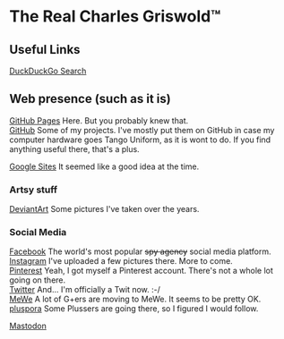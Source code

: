 The Real Charles Griswold&trade;
================================

## Useful Links

[DuckDuckGo Search](https://duckduckgo.com)

## Web presence (such as it is)

[GitHub Pages](https://charlesgriswold.github.io/) Here. But you probably knew that.  
[GitHub](https://github.com/CharlesGriswold) Some of my projects. I've mostly put them on GitHub in case my computer hardware goes Tango Uniform, as it is wont to do. If you find anything useful there, that's a plus.

[Google Sites](https://sites.google.com/view/chkgrz/) It seemed like a good idea at the time.

### Artsy stuff

[DeviantArt](https://www.deviantart.com/charlesgriswold) Some pictures I've taken over the years.

### Social Media

[Facebook](https://www.facebook.com/CharlesWGriswold) The world's most popular ~~spy agency~~ social media platform.  
[Instagram](https://www.instagram.com/chkgrz/) I've uploaded a few pictures there. More to come.  
[Pinterest](https://www.pinterest.com/charlesgriswold/) Yeah, I got myself a Pinterest account. There's not a whole lot going on there.  
[Twitter](https://twitter.com/CharlesGriswo13) And... I'm officially a Twit now. :-/  
[MeWe](https://mewe.com/i/charlesgriswold) A lot of G+ers are moving to MeWe. It seems to be pretty OK.  
[pluspora](https://pluspora.com/people/026e9000e17c0136ffd2005056264835) Some Plussers are going there, so I figured I would follow.

<a rel="me" href="https://mas.to/@CharlesGriswold">Mastodon</a>
